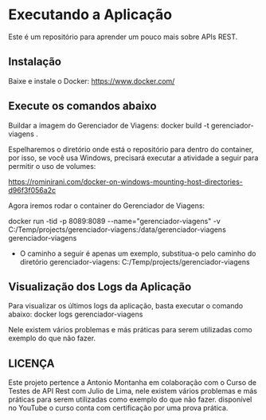 # Executando a Aplicação
Este é um repositório para aprender um pouco mais sobre APIs REST.

## Instalação
Baixe e instale o Docker:
https://www.docker.com/

## Execute os comandos abaixo
Buildar a imagem do Gerenciador de Viagens:
docker build -t gerenciador-viagens .

Espelharemos o diretório onde está o repositório para dentro do container, por isso, se você usa Windows, precisará executar a atividade a seguir para permitir o uso de volumes:

https://rominirani.com/docker-on-windows-mounting-host-directories-d96f3f056a2c

Agora iremos rodar o container do Gerenciador de Viagens:

docker run -tid -p 8089:8089 --name="gerenciador-viagens" -v C:/Temp/projects/gerenciador-viagens:/data/gerenciador-viagens gerenciador-viagens

- O caminho a seguir é apenas um exemplo, substitua-o pelo caminho do diretório gerenciador-viagens:
  C:/Temp/projects/gerenciador-viagens

## Visualização dos Logs da Aplicação
Para visualizar os últimos logs da aplicação, basta executar o comando abaixo:
docker logs gerenciador-viagens

Nele existem vários problemas e más práticas para serem utilizadas como exemplo do que não fazer.

## LICENÇA

Este projeto pertence a Antonio Montanha em colaboração com o Curso de Testes de API Rest com Julio de Lima, nele existem vários problemas e más práticas para serem utilizadas como exemplo do que não fazer. disponível no YouTube o curso conta com certificação por uma prova prática.
